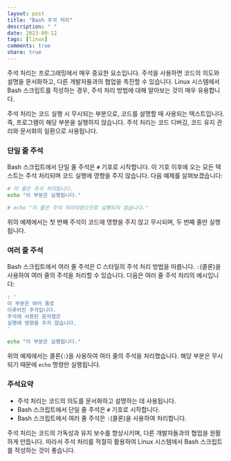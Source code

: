 ```yaml
---
layout: post
title: "Bash 주석 처리"
description: " "
date: 2023-09-12
tags: [linux]
comments: true
share: true
---
```


주석 처리는 프로그래밍에서 매우 중요한 요소입니다. 주석을 사용하면 코드의 의도와 설명을 문서화하고, 다른 개발자들과의 협업을 촉진할 수 있습니다. Linux 시스템에서 Bash 스크립트를 작성하는 경우, 주석 처리 방법에 대해 알아보는 것이 매우 유용합니다.

주석 처리는 코드 실행 시 무시되는 부분으로, 코드를 설명할 때 사용되는 텍스트입니다. 즉, 프로그램이 해당 부분을 실행하지 않습니다. 주석 처리는 코드 디버깅, 코드 유지 관리와 문서화의 일환으로 사용됩니다.

### 단일 줄 주석

Bash 스크립트에서 단일 줄 주석은 `#` 기호로 시작합니다. 이 기호 이후에 오는 모든 텍스트는 주석 처리되며 코드 실행에 영향을 주지 않습니다. 다음 예제를 살펴보겠습니다:

```bash
# 이 줄은 주석 처리됩니다.
echo "이 부분은 실행됩니다."

# echo "이 줄은 주석 처리되었으므로 실행되지 않습니다."
```

위의 예제에서는 첫 번째 주석이 코드에 영향을 주지 않고 무시되며, 두 번째 줄만 실행됩니다.

### 여러 줄 주석

Bash 스크립트에서 여러 줄 주석은 C 스타일의 주석 처리 방법을 따릅니다. `:`(콜론)을 사용하여 여러 줄의 주석을 처리할 수 있습니다. 다음은 여러 줄 주석 처리의 예시입니다:

```bash
: '
이 부분은 여러 줄로
이루어진 주석입니다.
주석에 사용된 문자열은
실행에 영향을 주지 않습니다.
'

echo "이 부분은 실행됩니다."
```

위의 예제에서는 콜론(`:`)을 사용하여 여러 줄의 주석을 처리했습니다. 해당 부분은 무시되기 때문에 `echo` 명령만 실행됩니다.

### 주석요약

- 주석 처리는 코드의 의도를 문서화하고 설명하는 데 사용됩니다.
- Bash 스크립트에서 단일 줄 주석은 `#` 기호로 시작합니다.
- Bash 스크립트에서 여러 줄 주석은 `:`(콜론)을 사용하여 처리합니다.

주석 처리는 코드의 가독성과 유지 보수를 향상시키며, 다른 개발자들과의 협업을 원활하게 만듭니다. 따라서 주석 처리를 적절히 활용하여 Linux 시스템에서 Bash 스크립트를 작성하는 것이 좋습니다.